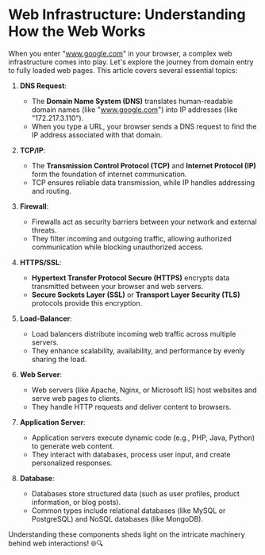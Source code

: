 # Web Infrastructure: Understanding How the Web Works

When you enter "www.google.com" in your browser, a complex web infrastructure comes into play. Let's explore the journey from domain entry to fully loaded web pages. This article covers several essential topics:

1. **DNS Request**:
   - The **Domain Name System (DNS)** translates human-readable domain names (like "www.google.com") into IP addresses (like "172.217.3.110").
   - When you type a URL, your browser sends a DNS request to find the IP address associated with that domain.

2. **TCP/IP**:
   - The **Transmission Control Protocol (TCP)** and **Internet Protocol (IP)** form the foundation of internet communication.
   - TCP ensures reliable data transmission, while IP handles addressing and routing.

3. **Firewall**:
   - Firewalls act as security barriers between your network and external threats.
   - They filter incoming and outgoing traffic, allowing authorized communication while blocking unauthorized access.

4. **HTTPS/SSL**:
   - **Hypertext Transfer Protocol Secure (HTTPS)** encrypts data transmitted between your browser and web servers.
   - **Secure Sockets Layer (SSL)** or **Transport Layer Security (TLS)** protocols provide this encryption.

5. **Load-Balancer**:
   - Load balancers distribute incoming web traffic across multiple servers.
   - They enhance scalability, availability, and performance by evenly sharing the load.

6. **Web Server**:
   - Web servers (like Apache, Nginx, or Microsoft IIS) host websites and serve web pages to clients.
   - They handle HTTP requests and deliver content to browsers.

7. **Application Server**:
   - Application servers execute dynamic code (e.g., PHP, Java, Python) to generate web content.
   - They interact with databases, process user input, and create personalized responses.

8. **Database**:
   - Databases store structured data (such as user profiles, product information, or blog posts).
   - Common types include relational databases (like MySQL or PostgreSQL) and NoSQL databases (like MongoDB).

Understanding these components sheds light on the intricate machinery behind web interactions! 🌐🔍
